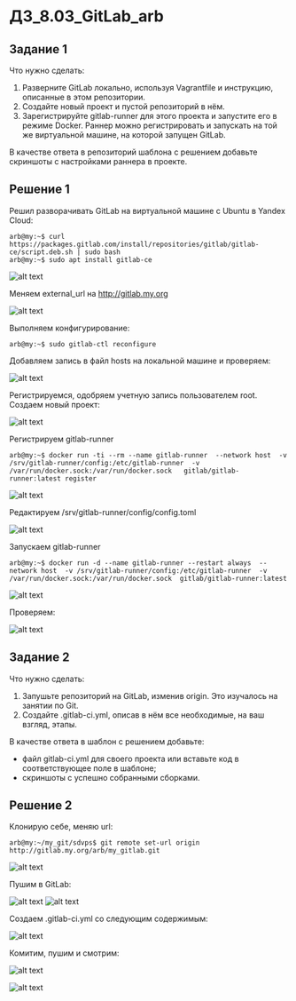 # **ДЗ_8.03_GitLab_arb**


## Задание 1

Что нужно сделать:

1. Разверните GitLab локально, используя Vagrantfile и инструкцию, описанные в этом репозитории.
2. Создайте новый проект и пустой репозиторий в нём.
3. Зарегистрируйте gitlab-runner для этого проекта и запустите его в режиме Docker. Раннер можно регистрировать и запускать на той же виртуальной машине, на которой запущен GitLab.

В качестве ответа в репозиторий шаблона с решением добавьте скриншоты с настройками раннера в проекте.

## Решение 1

Решил разворачивать GitLab на виртуальной машине с Ubuntu в Yandex Cloud:
```
arb@my:~$ curl https://packages.gitlab.com/install/repositories/gitlab/gitlab-ce/script.deb.sh | sudo bash
arb@my:~$ sudo apt install gitlab-ce
```
![alt text](arch/image.png)

Меняем external_url на http://gitlab.my.org

![alt text](arch/image-1.png)

Выполняем конфигурирование:
```
arb@my:~$ sudo gitlab-ctl reconfigure
```
Добавляем запись в файл hosts на локальной машине и проверяем:

![alt text](arch/image-2.png)

Регистрируемся, одобряем учетную запись пользователем root.
Создаем новый проект:

![alt text](arch/image-3.png)

Регистрируем gitlab-runner
```
arb@my:~$ docker run -ti --rm --name gitlab-runner  --network host  -v /srv/gitlab-runner/config:/etc/gitlab-runner  -v /var/run/docker.sock:/var/run/docker.sock   gitlab/gitlab-runner:latest register
```
![alt text](arch/image-4.png)

Редактируем /srv/gitlab-runner/config/config.toml

![alt text](arch/image-5.png)

Запускаем gitlab-runner
```
arb@my:~$ docker run -d --name gitlab-runner --restart always  --network host  -v /srv/gitlab-runner/config:/etc/gitlab-runner  -v /var/run/docker.sock:/var/run/docker.sock  gitlab/gitlab-runner:latest
```
![alt text](arch/image-6.png)

Проверяем:

![alt text](arch/image-7.png)


## Задание 2

Что нужно сделать:

1. Запушьте репозиторий на GitLab, изменив origin. Это изучалось на занятии по Git.
2. Создайте .gitlab-ci.yml, описав в нём все необходимые, на ваш взгляд, этапы.

В качестве ответа в шаблон с решением добавьте:

- файл gitlab-ci.yml для своего проекта или вставьте код в соответствующее поле в шаблоне;
- скриншоты с успешно собранными сборками.

## Решение 2

Клонирую себе, меняю url:
```
arb@my:~/my_git/sdvps$ git remote set-url origin http://gitlab.my.org/arb/my_gitlab.git
```
![alt text](arch/image-8.png)

Пушим в GitLab:

![alt text](arch/image-9.png)
![alt text](arch/image-10.png)

Создаем .gitlab-ci.yml со следующим содержимым:

![alt text](arch/image-11.png)

Комитим, пушим и смотрим:

![alt text](arch/image-12.png)

![alt text](arch/image-13.png)